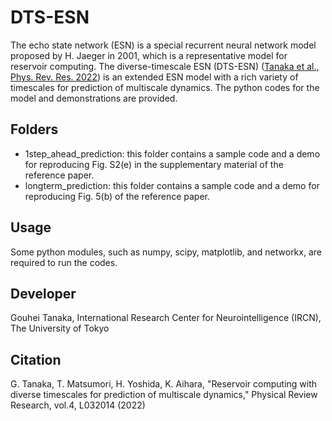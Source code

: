 # DTS-ESN
The echo state network (ESN) is a special recurrent neural network model proposed by H. Jaeger in 2001, which is a representative model for reservoir computing.
The diverse-timescale ESN (DTS-ESN) ([Tanaka et al., Phys. Rev. Res. 2022](https://journals.aps.org/prresearch/abstract/10.1103/PhysRevResearch.4.L032014)) is an extended ESN model with a rich variety of timescales for prediction of multiscale dynamics.
The python codes for the model and demonstrations are provided.  

  ## Folders
  * 1step_ahead_prediction: this folder contains a sample code and a demo for reproducing Fig. S2(e) in the supplementary material of the reference paper.
  * longterm_prediction: this folder contains a sample code and a demo for reproducing Fig. 5(b) of the reference paper.

  ## Usage
  Some python modules, such as numpy, scipy, matplotlib, and networkx, are required to run the codes.
  
  ## Developer
  Gouhei Tanaka, International Research Center for Neurointelligence (IRCN), The University of Tokyo
  
  ## Citation
  G. Tanaka, T. Matsumori, H. Yoshida, K. Aihara, "Reservoir computing with diverse timescales for prediction of multiscale dynamics," Physical Review Research, vol.4, L032014 (2022)
